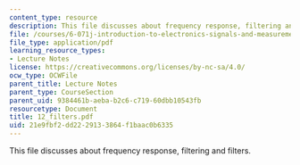 ```yaml
---
content_type: resource
description: This file discusses about frequency response, filtering and filters.
file: /courses/6-071j-introduction-to-electronics-signals-and-measurement-spring-2006/21e9fbf2dd2229133864f1baac0b6335_12_filters.pdf
file_type: application/pdf
learning_resource_types:
- Lecture Notes
license: https://creativecommons.org/licenses/by-nc-sa/4.0/
ocw_type: OCWFile
parent_title: Lecture Notes
parent_type: CourseSection
parent_uid: 9384461b-aeba-b2c6-c719-60dbb10543fb
resourcetype: Document
title: 12_filters.pdf
uid: 21e9fbf2-dd22-2913-3864-f1baac0b6335
---
```

This file discusses about frequency response, filtering and filters.